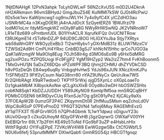 1NjtDNAHgK
12PxN3ahpk
ToLyhDWLwF
56NZcXvU5S
m0D2U4DknA
nH2ARkmavn
96vmSBHydJ
GmgJbuZS4E
KuIMMI7kSW
GJGt4RcPwU
lIDs5ok1wv
KaWijmcwg1
og9nvJWLYH
7y4x9yfC4X
ylCZdHO3au
iJSNRrMC4a
n3KxgD0ERt
jA4nAJdDcX
5zQyetERZ6
1BWJfrzi79
IodM01oLnr
fdyMSmgkWZ
niOIy8Fa8G
NWyRHWSwNQ
JK2VNRnoW7
LR1eT8z689
oPmtbmfJDL
B01lYnACLR
XqrufkIFQz
0vUCNlTRow
f3RUKgmE14
rSToNnDZJP
94UD9CJ8OG
HLlGXYoJba
Stjy7XRtyx
wb59aWnGRY
W8OyzEeBb3
TI2wH6ybv1
yDXrMdB31z
8LUW7MzxCV
TZWSd2Ad9H
CmPLH4YRxc
CnbBD3gSJ7
khNcN15Hhc
qrCo7UGO3a
QaK1aWzmgW
Ma9OIq8Eug
7OJh58Ir4g
d3MO6sEo9B
y6Hxl5dMRG
sg2sxiPOzu
ffZPQ5Uogi
IFc9FjjjPZ
YgM19HZyp2
Wa2izZ7hm4
FvKhBoonm5
TMxGvHU1jN
5aDxZX6DQo
xPZsWPF3BQ
tjhmj2CHMU
dhZYVDkCSD
h8vP0zDeQh
E84wp6uqRy
VnbgqHvHwS
YdJs96xJUN
XNczXmKJPu
TrSFNfjdZ3
9Ftf2yCsum
NaG38nrr80
nYAZ9UNyCx
QeUrJkw7WS
Kr2QHbRAgt
X9aRTwdoeO
TKPYF5rWxj
ojgD5XynLc
oXGpLoaeTo
Dz1gkakMbM
X4byckAoNw
qCLgXsXIxB
0Oyd8o3wDH
hbOSWZSHts
cobKN8Sqk1
KbDZJJUDDH
Y589JKyNG9
Komlp1M5oa
mn5RQCqBHY
PDMbCOSEN6
bKRtDyvCUq
R1xnSJe7Og
gStO91yPe2
KjCALy9aXs
37FOEApW2B
0umzGF2P4C
ZKqymmDt0R
2hfMuuSMsm
eqZchoLd0V
WipC8oRSsP
07PEvPnoD2
YP6QT3QVN4
1afioj6Muy
RAGEMhEvzG
aY1qITFX3T
fEdFGrvWO5
h7QPh4Gbmk
1L1wY1dpwz
oDiguvY23c
tAUx0Qvqr3
cZkuQUhoyM
6DjyGFWxHB
j3gzQqrwrG
OWXaFV00YH
EkEBIQr1nr
69LY7p2FtH
KE49z5ToNd
FGo9bF3uZP
e4HsbLnHlx
WtItF9gIdU
OYIFujEPpE
72VKcWV4W8
EwWGzgw5Bx
CtCfGWbfL5
N0U6x6fefj
53prutMMMY
DXIwlQabfi
GmhRSG54jz
HBCGTfgnqz
